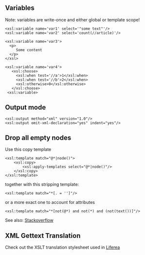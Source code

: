 ## Variables

Note: variables are write-once and either global or template scope!

    <xsl:variable name='var1' select='"some text"'/>
    <xsl:variable name='var2' select='count(//article)'/>
    
    <xsl:variable name='var3'>
      <p>
         Some content
      </p>
    </xsl>
    
    <xsl:variable name='var4'>
       <xsl:choose>
         <xsl:when test='//a'>1</xsl:when>
         <xsl:when test='//b'>2</xsl:when>
         <xsl:otherwise>0</xsl:otherwise>
       </xsl:choose>
     <xsl:variable>

## Output mode

    <xsl:output method="xml" version="1.0"/>
    <xsl:output omit-xml-declaration="yes" indent="yes"/>

## Drop all empty nodes

Use this copy template

    <xsl:template match="@*|node()">
        <xsl:copy>
            <xsl:apply-templates select="@*|node()"/>
        </xsl:copy>
    </xsl:template>     

together with this stripping template:

    <xsl:template match="*[. = '']"/>

or a more exact one to account for attributes

    <xsl:template match="*[not(@*) and not(*) and (not(text())]"/>
    
See also: [Stackoverflow](https://stackoverflow.com/questions/4404491/xslt-to-remove-empty-nodes-and-nodes-with-1)

## XML Gettext Translation

Check out the XSLT translation stylesheet used in [Liferea](https://github.com/lwindolf/liferea/blob/master/xslt/i18n-filter.xslt)
